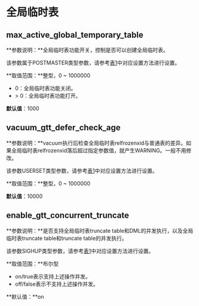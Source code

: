 # 全局临时表

## max\_active\_global\_temporary\_table<a name="section18307271684"></a>

**参数说明：**全局临时表功能开关，控制是否可以创建全局临时表。

该参数属于POSTMASTER类型参数，请参考[表1](重设参数.md#zh-cn_topic_0237121562_zh-cn_topic_0059777490_t91a6f212010f4503b24d7943aed6d846)中对应设置方法进行设置。

**取值范围：**整型，0 \~ 1000000

-   0：全局临时表功能关闭。
-   \> 0：全局临时表功能打开。

**默认值**：1000

## vacuum\_gtt\_defer\_check\_age<a name="section13404223104214"></a>

**参数说明：**vacuum执行后检查全局临时表relfrozenxid与普通表的差异。如果全局临时表relfrozenxid落后超过指定参数值，就产生WARNING。一般不用修改。

该参数USERSET类型参数，请参考[表1](重设参数.md#zh-cn_topic_0237121562_zh-cn_topic_0059777490_t91a6f212010f4503b24d7943aed6d846)中对应设置方法进行设置。

**取值范围：**整型，0 \~ 1000000

**默认值**：10000

## enable_gtt_concurrent_truncate

**参数说明：**是否支持全局临时表truncate table和DML的并发执行，以及全局临时表truncate table和truncate table的并发执行。

该参数SIGHUP类型参数，请参考[表1](重设参数.md#zh-cn_topic_0283137176_zh-cn_topic_0237121562_zh-cn_topic_0059777490_t91a6f212010f4503b24d7943aed6d846)中对应设置方法进行设置。

**取值范围：**布尔型

- on/true表示支持上述操作并发。
- off/false表示不支持上述操作并发。

**默认值：**on